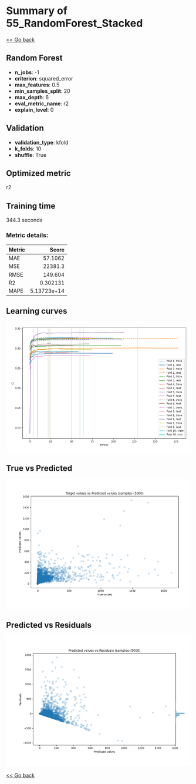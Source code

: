 # Summary of 55_RandomForest_Stacked

[<< Go back](../README.md)


## Random Forest
- **n_jobs**: -1
- **criterion**: squared_error
- **max_features**: 0.5
- **min_samples_split**: 20
- **max_depth**: 6
- **eval_metric_name**: r2
- **explain_level**: 0

## Validation
 - **validation_type**: kfold
 - **k_folds**: 10
 - **shuffle**: True

## Optimized metric
r2

## Training time

344.3 seconds

### Metric details:
| Metric   |           Score |
|:---------|----------------:|
| MAE      |    57.1062      |
| MSE      | 22381.3         |
| RMSE     |   149.604       |
| R2       |     0.302131    |
| MAPE     |     5.13723e+14 |



## Learning curves
![Learning curves](learning_curves.png)
## True vs Predicted

![True vs Predicted](true_vs_predicted.png)


## Predicted vs Residuals

![Predicted vs Residuals](predicted_vs_residuals.png)



[<< Go back](../README.md)

